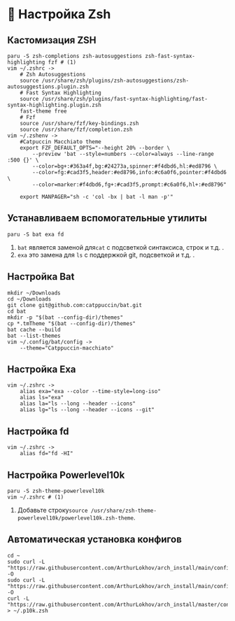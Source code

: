 # 🔮 Настройка Zsh

## Кастомизация ZSH

```
paru -S zsh-completions zsh-autosuggestions zsh-fast-syntax-highlighting fzf # (1)
vim ~/.zshrc ->
    # Zsh Autosuggestions
    source /usr/share/zsh/plugins/zsh-autosuggestions/zsh-autosuggestions.plugin.zsh
    # Fast Syntax Highlighting
    source /usr/share/zsh/plugins/fast-syntax-highlighting/fast-syntax-highlighting.plugin.zsh
    fast-theme free
    # Fzf
    source /usr/share/fzf/key-bindings.zsh
    source /usr/share/fzf/completion.zsh
vim ~/.zshenv ->
    #Catpuccin Macchiato theme
    export FZF_DEFAULT_OPTS="--height 20% --border \
        --preview 'bat --style=numbers --color=always --line-range :500 {}' \
        --color=bg+:#363a4f,bg:#24273a,spinner:#f4dbd6,hl:#ed8796 \
        --color=fg:#cad3f5,header:#ed8796,info:#c6a0f6,pointer:#f4dbd6 \
        --color=marker:#f4dbd6,fg+:#cad3f5,prompt:#c6a0f6,hl+:#ed8796"

    export MANPAGER="sh -c 'col -bx | bat -l man -p'"
```

## Устанавливаем вспомогательные утилиты

```
paru -S bat exa fd
```

1. `bat` является заменой для`cat` с подсветкой синтаксиса, строк и т.д. .
2. `exa` это замена для `ls` с поддержкой git, подсветкой и т.д. .

## Настройка Bat

```
mkdir ~/Downloads
cd ~/Downloads
git clone git@github.com:catppuccin/bat.git
cd bat
mkdir -p "$(bat --config-dir)/themes"
cp *.tmTheme "$(bat --config-dir)/themes"
bat cache --build
bat --list-themes
vim ~/.config/bat/config ->
    --theme="Catppuccin-macchiato"
```

## Настройка Exa

```
vim ~/.zshrc ->
    alias exa="exa --color --time-style=long-iso"
    alias ls="exa"
    alias la="ls --long --header --icons"
    alias lg="ls --long --header --icons --git"
```

## Настройка fd

```
vim ~/.zshrc ->
    alias fd="fd -HI"
```

## Настройка Powerlevel10k

```
paru -S zsh-theme-powerlevel10k
vim ~/.zshrc # (1)
```

1. Добавьте строку`source /usr/share/zsh-theme-powerlevel10k/powerlevel10k.zsh-theme`.

## Автоматическая установка конфигов

```
cd ~
sudo curl -L "https://raw.githubusercontent.com/ArthurLokhov/arch_install/main/configs/zsh/.zshenv" -O
sudo curl -L "https://raw.githubusercontent.com/ArthurLokhov/arch_install/main/configs/zsh/.zshrc" -O
curl -L "https://raw.githubusercontent.com/ArthurLokhov/arch_install/master/configs/.p10k.zsh" > ~/.p10k.zsh 
```
